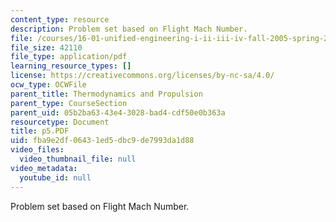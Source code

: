 ```yaml
---
content_type: resource
description: Problem set based on Flight Mach Number.
file: /courses/16-01-unified-engineering-i-ii-iii-iv-fall-2005-spring-2006/fba9e2df06431ed5dbc9de7993da1d88_p5.PDF
file_size: 42110
file_type: application/pdf
learning_resource_types: []
license: https://creativecommons.org/licenses/by-nc-sa/4.0/
ocw_type: OCWFile
parent_title: Thermodynamics and Propulsion
parent_type: CourseSection
parent_uid: 05b2ba63-43e4-3028-bad4-cdf50e0b363a
resourcetype: Document
title: p5.PDF
uid: fba9e2df-0643-1ed5-dbc9-de7993da1d88
video_files:
  video_thumbnail_file: null
video_metadata:
  youtube_id: null
---
```

Problem set based on Flight Mach Number.